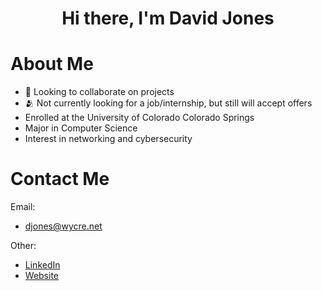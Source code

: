 <h1 align="center">Hi there, I'm David Jones</h1>

# About Me

- 👥 Looking to collaborate on projects
- 🫂 Not currently looking for a job/internship, but still will accept offers
- Enrolled at the University of Colorado Colorado Springs
- Major in Computer Science
- Interest in networking and cybersecurity

# Contact Me

<p align ="center">
  
  Email:
 - djones@wycre.net
  
  Other:
 - [LinkedIn](https://www.linkedin.com/in/david-jones-wycre/)
 - [Website](https://wycre.net/)
</p>



